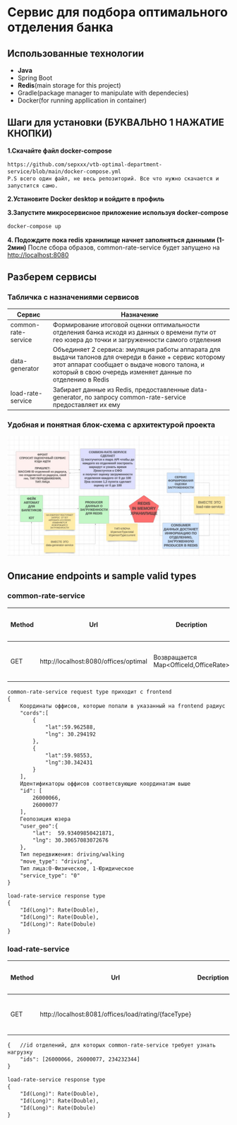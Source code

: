 # Сервис для подбора оптимального отделения банка

## Использованные технологии
* **Java**
* Spring Boot
* **Redis**(main storage for this project)
* Gradle(package manager to manipulate with dependecies)
* Docker(for running appllication in container)
## Шаги для установки (БУКВАЛЬНО 1 НАЖАТИЕ КНОПКИ)

**1.Скачайте файл docker-compose**

```
https://github.com/sepxxx/vtb-optimal-department-service/blob/main/docker-compose.yml
P.S всего один файл, не весь репозиторий. Все что нужно скачается и запустится само.
```
**2.Установите Docker desktop и войдите в профиль**

**3.Запустите микросервисное приложение используя docker-compose**

```bash
docker-compose up
```
**4. Подождите пока redis хранилище начнет заполняться данными (1-2мин)**
После сбора образов, common-rate-service будет запущено на <http://localhost:8080>

## Разберем сервисы
### Табличка с назначениями сервисов
| Сервис              | Назначение                                                                                                                                                                                                          |
|---------------------|---------------------------------------------------------------------------------------------------------------------------------------------------------------------------------------------------------------------|
| common-rate-service | Формирование итоговой оценки оптимальности отделения банка исходя из данных о времени пути от гео юзера до точки и загруженности самого отделения                                                                   |
| data-generator      | Объединяет 2 сервиса: эмуляция работы аппарата для выдачи талонов для очереди в банке + сервис которому этот аппарат сообщает о выдаче нового талона, и который в свою очередь изменяет данные по отделению в Redis |
| load-rate-service   | Забирает данные из Redis, предоставленные data-generator, по запросу common-rate-service предоставляет их ему                                                                                                       |

### Удобная и понятная блок-схема с архитектурой проекта
![Архитектура](/arch.jpg)

## Описание endpoints и sample valid types
### common-rate-service
| Method | Url | Decription                            | Sample Valid Request Type | 
| ------ | --- |---------------------------------------| --------------------------- |
| GET    | http://localhost:8080/offices/optimal | Возвращается Map<OfficeId,OfficeRate> |  common-rate-service request type|

```
common-rate-service request type приходит с frontend
{
    Координаты оффисов, которые попали в указанный на frontend радиус
    "cords":[
        {
            "lat":59.962588,
            "lng": 30.294192
        },
        {
            "lat":59.98553,
            "lng":30.342431
        }
    ],
    Идентификаторы оффисов соответсвующие координатам выше
    "id": [
        26000066,
        26000077
    ],
    Геопозиция юзера
    "user_geo":{
        "lat":  59.93409850421871,
        "lng": 30.30657083072676
    },
    Тип передвижения: driving/walking 
    "move_type": "driving",
    Тип лица:0-Физическое, 1-Юридическое
    "service_type": "0"
}
```
```
load-rate-service response type
{
    "Id(Long)": Rate(Double),
    "Id(Long)": Rate(Double),
    "Id(Long)": Rate(Dobule)
}
```

### load-rate-service
| Method | Url | Decription | Sample Valid Request Type | 
|--------| --- | ---------- | --------------------------- |
| GET    | http://localhost:8081/offices/load/rating/{faceType} |  | load-rate-service request type |

``` load-rate-service request type
{   //id отделений, для которых common-rate-service требует узнать нагрузку
    "ids": [26000066, 26000077, 234232344]
}
```
```
load-rate-service response type
{
    "Id(Long)": Rate(Double),
    "Id(Long)": Rate(Double),
    "Id(Long)": Rate(Dobule)
}
```
